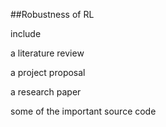 ##Robustness of RL

include

a literature review

a project proposal

a research paper

some of the important source code
